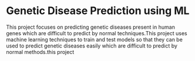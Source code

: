 # Genetic Disease Prediction using ML
This project focuses on predicting genetic diseases present in human genes which are difficult to predict by normal techniques.This project uses machine learning techniques to train and test models so that they can be used to predict genetic diseases easily which are difficult to predict by normal methods.this project

